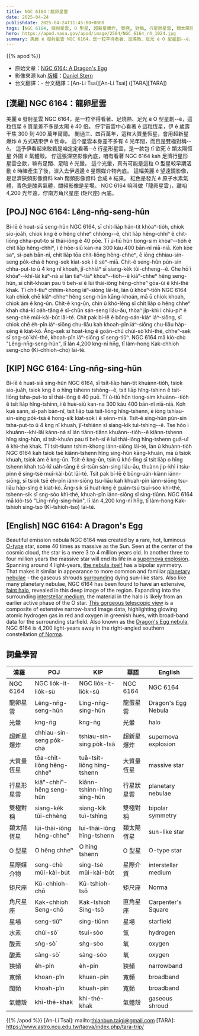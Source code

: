 ```yaml
---
title: NGC 6164：龍卵星雲
date: 2025-04-24
publishdate: 2025-04-24T11:45:00+0800
tags: [NGC 6164, 龍卵星雲, O 型星, 超新星爆炸, 雙極, 對稱, 行星狀星雲, 類太陽恆星, 氣體殼, 光暈, 狹頻, 闊頻, 寬頻, 水素, 酸素, 星場, 角尺星座, 矩尺座, 大質量恆星 星際媒介物]
hero: https://apod.nasa.gov/apod/image/2504/NGC_6164_r4_1024.jpg
summary: 美麗 ê 發射星雲 NGC 6164，是一粒罕得看著、足燒熱、足光 ê O 型星創--ê，這粒恆星 ê 質量差不多是太陽 ê 40 倍。
---
```


{{% apod %}}

- 原始文章：[NGC 6164: A Dragon's Egg](https://apod.nasa.gov/apod/ap250424.html)
- 影像來源 kah [版權][copyright]：[Daniel Stern](https://www.instagram.com/messierchaser/)
- 台文翻譯：- 台文翻譯：[An-Li Tsai][An-Li Tsai] ([TARA][TARA])

## [漢羅] NGC 6164：龍卵星雲
美麗 ê 發射星雲 NGC 6164，是一粒罕得看著、足燒熱、足光 ê O 型星創--ê，這粒恆星 ê 質量差不多是太陽 ê 40 倍。
佇宇宙雲中心看著 ê 這粒恆星，伊 ê 歲壽干焦 300 到 400 萬年爾爾。
閣過三、四百萬年，這粒大質量恆星，會用超新星爆炸 ê 方式結束伊 ê 性命。
這个星雲本身差不多有 4 光年闊，而且是雙極對稱--ê。
這予伊看起來敢若是咱定定看著--ê 行星形星雲，是一款包 tī 欲死 ê 類太陽恆星 外圍 ê 氣體殼。
佇這張深空影像內底，咱有看著 NGC 6164 kah 足濟行星形星雲仝款，嘛有足闊、足暗 ê 光暈。
這个光暈，真有可能是這粒 O 型星較早期活動 ê 時陣產生了後，湠入去伊週邊 ê 星際媒介物內底。
這幅美麗 ê 望遠鏡影像，是足濟狹頻影像資料 kah 闊頻影像資料 合成 ê 結果。
紅色是發光 ê 原子水素氣體，青色是酸素氣體，闊頻影像是星場。
NGC 6164 嘛叫做「龍卵星雲」，離咱 4,200 光年遠，佇南方角尺星座 (矩尺座) 內底。

## [POJ] NGC 6164: Lêng-nn̄g-seng-hûn
Bí-lē ê hoat-siā seng-hûn NGC 6164, sī chi̍t-lia̍p hán-tit khòaⁿ-tio̍h, chiok sio-joa̍h, chiok kng ê o hêng chheⁿ chhòng--ê, chit lia̍p hêng-chhiⁿ ê chit-liōng chha-put-to sī thài-iông ê 40 pōe.
Tī ú-tiū hûn tiong-sim khòaⁿ--tio̍h ê chit lia̍p hêng-chhiⁿ, i ê hòe-siū kan-na 300 kàu 400 bān-nî niā-niā.
Koh kòe saⁿ, sì-pah bān-nî, chit lia̍p tōa chit-liōng hêng-chheⁿ, ē iōng chhiau-sin-seng po̍k-chà ê hong-sek kiat-sok i ê sèⁿ-miā.
Chit-ê seng-hûn pún-sin chha-put-to ū 4 kng nî khoah, jî-chhiáⁿ sī siang-ke̍k tùi-chheng--ê.
Che hō͘ i khòaⁿ--khí-lâi káⁿ-ná sī lán tiāⁿ-tiāⁿ khòaⁿ--tio̍h--ê kiâⁿ-chheⁿ hêng seng-hûn, sī chi̍t-khoán pau tī beh-sí ê lūi thài-iông hêng-chheⁿ gōa-ûi ê khì-thé khak.
Tī chit-tiuⁿ chhim-khong iáⁿ-siōng lāi-té, lán ū khòaⁿ-tio̍h NGC 6164 kah chiok chē kiâⁿ-chheⁿ hêng seng-hûn kāng-khoán, mā ū chiok khoah, chiok àm ê kng-ūn.
Chit-ê kng-ūn, chin ū khó-lêng sī chit lia̍p o hêng chheⁿ khah chá-kî oa̍h-tāng ê sî-chūn sán-seng liáu-āu, thòaⁿ ji̍p-khì i chiu-piⁿ ê seng-chè mûi-kài-bu̍t lāi-té.
Chit pak bí-lē ê bōng-oán-kiàⁿ iáⁿ-siōng, sī chiok chē e̍h-pîn iáⁿ-siōng chu-liāu kah khoah-pîn iáⁿ-siōng chu-liāu ha̍p-sêng ê kiat-kó.
Âng-sek sī hoat-kng ê goân-chú chúi-sò͘ khì-thé, chheⁿ-sek sī sng-sò͘ khì-thé, khoah-pîn iáⁿ-siōng sī seng-tiûⁿ.
NGC 6164 mā kiò-chò "Lêng-nn̄g-seng-hûn", lī lán 4,200 kng-nî hn̄g, tī lâm-hong Kak-chhioh seng-chō (Kí-chhioh-chō) lāi-té.

## [KIP] NGC 6164: Lîng-nn̄g-sing-hûn
Bí-lē ê huat-siā sing-hûn NGC 6164, sī tsi̍t-lia̍p hán-tit khuànn-tio̍h, tsiok sio-jua̍h, tsiok kng ê o hîng tshenn tshòng--ê, tsit lia̍p hîng-tshinn ê tsit-liōng tsha-put-to sī thài-iông ê 40 puē.
Tī ú-tiū hûn tiong-sim khuànn--tio̍h ê tsit lia̍p hîng-tshinn, i ê huè-siū kan-na 300 kàu 400 bān-nî niā-niā.
Koh kuè sann, sì-pah bān-nî, tsit lia̍p tuā tsit-liōng hîng-tshenn, ē iōng tshiau-sin-sing po̍k-tsà ê hong-sik kiat-sok i ê sènn-miā.
Tsit-ê sing-hûn pún-sin tsha-put-to ū 4 kng nî khuah, jî-tshiánn sī siang-ki̍k tuì-tshing--ê.
Tse hōo i khuànn--khí-lâi kánn-ná sī lán tiānn-tiānn khuànn--tio̍h--ê kiânn-tshenn hîng sing-hûn, sī tsi̍t-khuán pau tī beh-sí ê luī thài-iông hîng-tshenn guā-uî ê khì-thé khak.
Tī tsit-tiunn tshim-khong iánn-siōng lāi-té, lán ū khuànn-tio̍h NGC 6164 kah tsiok tsē kiânn-tshenn hîng sing-hûn kāng-khuán, mā ū tsiok khuah, tsiok àm ê kng-ūn.
Tsit-ê kng-ūn, tsin ū khó-lîng sī tsit lia̍p o hîng tshenn khah tsá-kî ua̍h-tāng ê sî-tsūn sán-sing liáu-āu, thuànn ji̍p-khì i tsiu-pinn ê sing-tsè muî-kài-bu̍t lāi-té.
Tsit pak bí-lē ê bōng-uán-kiànn iánn-siōng, sī tsiok tsē e̍h-pîn iánn-siōng tsu-liāu kah khuah-pîn iánn-siōng tsu-liāu ha̍p-sîng ê kiat-kó.
Âng-sik sī huat-kng ê guân-tsú tsuí-sòo khì-thé, tshenn-sik sī sng-sòo khì-thé, khuah-pîn iánn-siōng sī sing-tiûnn.
NGC 6164 mā kiò-tsò "Lîng-nn̄g-sing-hûn", lī lán 4,200 kng-nî hn̄g, tī lâm-hong Kak-tshioh sing-tsō (Kí-tshioh-tsō) lāi-té.

## [English] NGC 6164: A Dragon's Egg
Beautiful emission nebula NGC 6164 was created by a rare, hot, luminous [O-type][O-type] star, some 40 times as massive as the Sun.
Seen at the center of the cosmic cloud, the star is a mere 3 to 4 million years old.
In another three to four million years the massive star will end its life in a [supernova explosion][supernova explosion].
Spanning around 4 light-years, [the nebula itself][the nebula itself] has a bipolar symmetry.
That makes it similar in appearance to more common and familiar [planetary nebulae][planetary nebulae] - the gaseous shrouds [surrounding][surrounding] dying sun-like stars.
Also like many planetary nebulae, NGC 6164 has been found to have an extensive, [faint halo][faint halo], revealed in this deep image of the region.
Expanding into the surrounding [interstellar medium][interstellar medium], the material in the halo is likely from an earlier active phase of the O star.
[This gorgeous telescopic view][This gorgeous telescopic view] is a composite of extensive narrow-band image data, highlighting glowing atomic hydrogen gas in red and oxygen in greenish hues, with broad-band data for the surrounding starfield.
Also known as the [Dragon's Egg nebula][Dragon's Egg nebula], NGC 6164 is 4,200 light-years away in the right-angled southern constellation [of Norma][of Norma].

## 詞彙學習
|漢羅|POJ|KIP|華語|English|
|-|-|-|-|-|
| NGC 6164 | NGC lio̍k-it-lio̍k-sù | NGC lio̍k-it-lio̍k-sù | NGC 6164 | NGC 6164 |
| 龍卵星雲 | Lêng-nn̄g-seng-hûn | Lîng-nn̄g-sing-hûn | 龍蛋星雲 | Dragon's Egg Nebula |
| 光暈 | kng-n̄g | kng-n̄g | 光暈 | halo |
| 超新星爆炸 | chhiau-sin-seng po̍k-chà | tshiau-sin-sing po̍k-tsà | 超新星爆炸 | supernova explosion |
| 大質量恆星 | tōa-chit-liōng hêng-chheⁿ | tuā-tsit-liōng hîng-tshenn | 大質量恆星 | massive star |
| 行星形星雲 | kiâⁿ-chhiⁿ-hêng seng-hûn | kiânn-tshinn-hîng sing-hûn | 行星狀星雲 | planetary nebulae |
| 雙極對稱 | siang-ke̍k tùi-chhèng | siang-ki̍k tuì-tshìng | 雙極對稱 | bipolar symmetry |
| 類太陽恆星 | lūi-thài-iông hêng-chheⁿ | luī-thài-iông hîng-tshenn | 類太陽恆星 | sun-like star |
| O 型星 | O hêng chheⁿ | O hîng tshenn | O 型星 | O-type star |
| 星際媒介物 | seng-chè mûi-kài-bu̍t | sing-tsè mûi-kài-bu̍t | 星際介質 | interstellar medium |
| 矩尺座 | Kū-chhioh-chō | Kū-tshioh-tsō | 矩尺座 | Norma |
| 角尺星座 | Kak-chhioh Seng-chō | Kak-tshioh Sing-tsō | 直角星座 | Carpenter's Square |
| 星場 | seng-tiûⁿ | sing-tiûnn | 星場 | starfield |
| 水素 | chúi-sò͘ | tsuí-sòo | 氫 | hydrogen |
| 酸素 | sǹg-sò͘ | sǹg-sòo | 氧 | oxygen |
| 酸素 | sàng-sò͘ | sàng-sòo | 氧 | oxygen |
| 狹頻 | e̍h-pîn | e̍h-pîn | 狹頻 | narrowband |
| 寬頻 | khoan-pîn | khuan-pîn | 寬頻 | broadband |
| 闊頻 | khoah-pîn | khuah-pîn | 寬頻 | broadband |
| 氣體殼 | khì-thé-khak | khì-thé-khak | 氣體殼 | gaseous shroud |

{{% /apod %}}
[An-Li Tsai]: mailto:thianbun.taigi@gmail.com
[TARA]: https://www.astro.ncu.edu.tw/taova/index.php/tara-trip/

[copyright]: https://apod.nasa.gov/apod/fap/lib/about_apod.html#srapply
[License3]: https://creativecommons.org/licenses/by-nc-nd/3.0/
[License2]:https://creativecommons.org/licenses/by-nc-nd/2.0/

[O-type]:http://www.atlasoftheuniverse.com/startype.html
[supernova explosion]:https://apod.nasa.gov/apod/ap250424.htmlap250108.html
[the nebula itself]:http://www.gemini.edu/node/188
[planetary nebulae]:http://en.wikipedia.org/wiki/Planetary_nebula
[surrounding]:https://apod.nasa.gov/apod/ap250424.htmlap120831.html
[faint halo]:http://adsabs.harvard.edu/cgi-bin/nph-bib_query?bibcode=1985PASP...97..780F&
[interstellar medium]:http://www-ssg.sr.unh.edu/ism/what1.html
[This gorgeous telescopic view]:https://app.astrobin.com/u/dstern?i=rj65f5#gallery
[Dragon's Egg nebula]:https://apod.nasa.gov/apod/ap250424.htmlap220607.html
[of Norma]:http://www.hawastsoc.org/deepsky/nor/index.html

